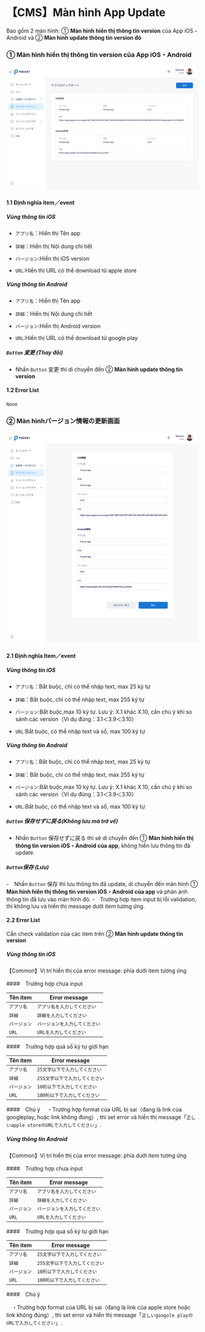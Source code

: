 # 【CMS】Màn hình **App Update** 

Bao gồm 2 màn hình: ① **Màn hình hiển thị thông tin version** của App iOS・Android và ② **Màn hình update thông tin version đó** 

### ① Màn hình hiển thị thông tin version của App iOS・Android

![nf](image\jp\cms\300\list-app-version.png)


#### 1.1 Định nghĩa item／event

##### Vùng thông tin iOS

- `アプリ名`：Hiển thị Tên app

- `詳細`：Hiển thị Nội dung chi tiết

- `バージョン`:Hiển thị iOS version

- `URL`:Hiển thị URL có thể download từ apple store

##### Vùng thông tin Android

- `アプリ名`：Hiển thị Tên app

- `詳細`：Hiển thị Nội dung chi tiết

- `バージョン`:Hiển thị Android version

- `URL`:Hiển thị URL có thể download từ google play

##### `Button` 変更 (Thay đổi)

- Nhấn `Button` 変更 thì di chuyển đến ② **Màn hình update thông tin version** 

#### 1.2 Error List

`None`

### ② Màn hìnhバージョン情報の更新画面

![nf](image\jp\cms\300\list-app-version-update.png)

#### 2.1 Định nghĩa Item／event

##### Vùng thông tin iOS

- `アプリ名`：Bắt buộc, chỉ có thể nhập text, max 25 ký tự

- `詳細`：Bắt buộc, chỉ có thể nhập text, max 255 ký tự

- `バージョン`:Bắt buộc,max 10 ký tự. Lưu ý: X.1 khác X.10, cần chú ý khi so sánh các version（Ví dụ đúng：3.1＜3.9＜3.10）

- `URL`:Bắt buộc, có thể nhập text và số, max 100 ký tự

##### Vùng thông tin Android

- `アプリ名`：Bắt buộc, chỉ có thể nhập text, max 25 ký tự

- `詳細`：Bắt buộc, chỉ có thể nhập text, max 255 ký tự

- `バージョン`:Bắt buộc,max 10 ký tự. Lưu ý: X.1 khác X.10, cần chú ý khi so sánh các version（Ví dụ đúng：3.1＜3.9＜3.10）

- `URL`:Bắt buộc, có thể nhập text và số, max 100 ký tự

##### `Button` 保存せずに戻る(Không lưu mà trở về)

- Nhấn `Button` 保存せずに戻る thì sẽ di chuyển đến  ① **Màn hình hiển thị thông tin version iOS・Android của app**, không hiển lưu thông tin đã update.

##### `Button`保存 (Lưu)

-　Nhấn `Button` 保存 thì lưu thông tin đã update, di chuyển đến màn hình ① **Màn hình hiển thị thông tin version iOS・Android của app** và phản ánh thông tin đã lưu vào màn hình đó.
-　Trường hợp item input bị lỗi validation, thì không lưu và hiển thị message dưới item tương ứng.

#### 2.2 Error List

Cần check validation của các item trên ② **Màn hình update thông tin version** 

##### Vùng thông tin iOS

【Common】Vị trí hiển thị của error message: phía dưới item tương ứng

####　Trường hợp chưa input

| Tên item | Error message |
| ------ | --------|
| `アプリ名` | `アプリ名を入力してください` |
| `詳細` | `詳細を入力してください` |
| `バージョン` | `バージョンを入力してください` |
| `URL` |  `URLを入力してください` |

####　Trường hợp quá số ký tự giới hạn

| Tên item | Error message |
| ------ | --------|
| `アプリ名` | `25文字以下で入力してください` |
| `詳細` | `255文字以下で入力してください` |
| `バージョン` | `10桁以下で入力してください` |
| `URL` |  `100桁以下で入力してください` |

####　Chú ý
　・Trường hợp format của URL bị sai（đang là link của googleplay, hoặc link không đúng）, thì set error và hiển thị message「`正しいapple storeのURLで入力してください`」.

##### Vùng thông tin Android

【Common】Vị trí hiển thị của error message: phía dưới item tương ứng

####　Trường hợp chưa input

| Tên item | Error message |
| ------ | --------|
| `アプリ名` | `アプリ名を入力してください` |
| `詳細` | `詳細を入力してください` |
| `バージョン` | `バージョンを入力してください` |
| `URL` |  `URLを入力してください` |

####　Trường hợp quá số ký tự giới hạn

| Tên item | Error message |
| ------ | --------|
| `アプリ名` | `25文字以下で入力してください` |
| `詳細` | `255文字以下で入力してください` |
| `バージョン` | `10桁以下で入力してください` |
| `URL` |  `100桁以下で入力してください` |

####　Chú ý

　・Trường hợp format của URL bị sai（đang là link của apple store hoặc link không đúng）, thì set error và hiển thị message「`正しいgoogole playのURLで入力してください`」.